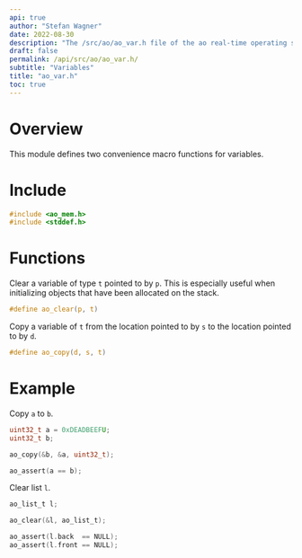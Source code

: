 ```yaml
---
api: true
author: "Stefan Wagner"
date: 2022-08-30
description: "The /src/ao/ao_var.h file of the ao real-time operating system."
draft: false
permalink: /api/src/ao/ao_var.h/
subtitle: "Variables"
title: "ao_var.h"
toc: true
---
```


# Overview

This module defines two convenience macro functions for variables.

# Include

```c
#include <ao_mem.h>
#include <stddef.h>
```

# Functions

Clear a variable of type `t` pointed to by `p`. This is especially useful when initializing objects that have been allocated on the stack.

```c
#define ao_clear(p, t)
```

Copy a variable of `t` from the location pointed to by `s` to the location pointed to by `d`.

```c
#define ao_copy(d, s, t)
```

# Example

Copy `a` to `b`.

```c
uint32_t a = 0xDEADBEEFU;
uint32_t b;
```

```c
ao_copy(&b, &a, uint32_t);
```

```c
ao_assert(a == b);
```

Clear list `l`.

```c
ao_list_t l;
```

```c
ao_clear(&l, ao_list_t);
```

```c
ao_assert(l.back  == NULL);
ao_assert(l.front == NULL);
```
